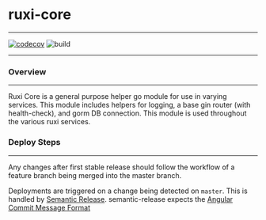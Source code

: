 # ruxi-core

---
[![codecov](https://codecov.io/gh/MaxiCB/ruxi-core/branch/master/graph/badge.svg?token=ZAA0KGZWGK)](https://codecov.io/gh/MaxiCB/ruxi-core)
![build](https://github.com/maxicb/ruxi-core/actions/workflows/go.yml/badge.svg)

---

### Overview
---
Ruxi Core is a general purpose helper go module for use in varying services. This module includes helpers for logging, a base gin router (with health-check), and gorm DB connection. This module is used throughout the various ruxi services.

### Deploy Steps
---
Any changes after first stable release should follow the workflow of a feature branch being merged into the master branch.

Deployments are triggered on a change being detected on `master`. This is handled by [Semantic Release](https://github.com/semantic-release/semantic-release). semantic-release expects the [Angular Commit Message Format](https://github.com/angular/angular/blob/main/CONTRIBUTING.md#-commit-message-format)
